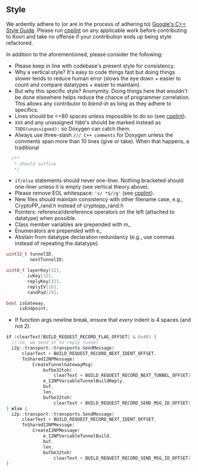 ## Style
We ardently adhere to (or are in the process of adhering to) [Google's C++ Style Guide](https://google.github.io/styleguide/cppguide.html).
Please run [cpplint](https://github.com/google/styleguide/tree/gh-pages/cpplint) on any applicable work before contributing to Kovri and take no offense if your contribution ends up being style refactored.

In addition to the aforementioned, please consider the following:

- Please keep in line with codebase's present style for consistency.
- Why a vertical style? It's easy to code things fast but doing things slower tends to reduce human error (slows the eye down + easier to count and compare datatypes + easier to maintain).
- But why this specific style? Anonymity. Doing things here that wouldn't be done elsewhere helps reduce the chance of programmer correlation. This allows any contributor to *blend-in* as long as they adhere to specifics.
- Lines should be <=80 spaces unless impossible to do so (see [cpplint](https://github.com/google/styleguide/tree/gh-pages/cpplint)).
- ```XXX``` and any unassigned ```TODO```'s should be marked instead as ```TODO(unassigned):``` so Doxygen can catch them.
- Always use three-slash ```/// C++ comments``` for Doxygen unless the comments span more than 10 lines (give or take). When that happens, a traditional
```c
  /**
   * should suffice
   */
```
- ``if/else`` statements should never one-liner. Nothing bracketed should one-liner unless it is empty (see vertical theory above).
- Please remove EOL whitespace: ```'s/ *$//g'``` (see [cpplint](https://github.com/google/styleguide/tree/gh-pages/cpplint)).
- New files should maintain consistency with other filename case, e.g., CryptoPP_rand.h instead of cryptopp_rand.h
- Pointers: reference/dereference operators on the left (attached to datatype) when possible.
- Class member variables are prepended with m_
- Enumerators are prepended with e_
- Abstain from datatype declaration redundancy (e.g., use commas instead of repeating the datatype).
```cpp
uint32_t tunnelID,
         nextTunnelID;

uint8_t layerKey[32],
        ivKey[32],
        replyKey[32],
        replyIV[16],
        randPad[29];

bool isGateway,
     isEndpoint;
```
- If function args newline break, ensure that *every* indent is 4 spaces (and not 2).
```cpp
if (clearText[BUILD_REQUEST_RECORD_FLAG_OFFSET] & 0x40) {
  // So, we send it to reply tunnel
  i2p::transport::transports.SendMessage(
      clearText + BUILD_REQUEST_RECORD_NEXT_IDENT_OFFSET,
      ToSharedI2NPMessage(
          CreateTunnelGatewayMsg(
              bufbe32toh(
                  clearText + BUILD_REQUEST_RECORD_NEXT_TUNNEL_OFFSET),
              e_I2NPVariableTunnelBuildReply,
              buf,
              len,
              bufbe32toh(
                  clearText + BUILD_REQUEST_RECORD_SEND_MSG_ID_OFFSET))));
} else {
  i2p::transport::transports.SendMessage(
      clearText + BUILD_REQUEST_RECORD_NEXT_IDENT_OFFSET,
      ToSharedI2NPMessage(
          CreateI2NPMessage(
              e_I2NPVariableTunnelBuild,
              buf,
              len,
              bufbe32toh(
                  clearText + BUILD_REQUEST_RECORD_SEND_MSG_ID_OFFSET))));
}
```
